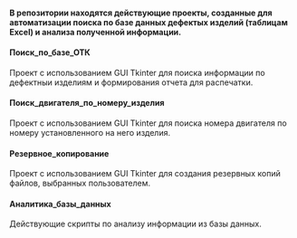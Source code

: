 #### В репозитории находятся действующие проекты, созданные для автоматизации поиска по базе данных дефектых изделий (таблицам Excel) и анализа полученной информации.

#### Поиск_по_базе_ОТК
Проект с использованием GUI Tkinter для поиска информации по дефектныи изделиям и формирования отчета для распечатки.

#### Поиск_двигателя_по_номеру_изделия
Проект с использованием GUI Tkinter для поиска номера двигателя по номеру установленного на него изделия.

#### Резервное_копирование
Проект с использованием GUI Tkinter для создания резервных копий файлов, выбранных пользователем.

#### Аналитика_базы_данных
Действующие скрипты по анализу информации из базы данных.
